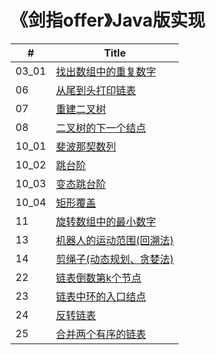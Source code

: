 # 《剑指offer》Java版实现

| #    | Title |
| ---- | ----- |
| 03_01 | [找出数组中的重复数字](/剑指offer/Java/03_01_DuplicationInArray)|
| 06 | [从尾到头打印链表](/剑指offer/Java/06_PrintListInReversedOrder) |
| 07 | [重建二叉树](/剑指offer/Java/07_ConstructBinaryTree) |
| 08 | [二叉树的下一个结点](/剑指offer/Java/08_NextNodeInBinaryTrees) |
| 10_01 | [斐波那契数列](/剑指offer/Java/10_01_Fibonacci) |
| 10_02 | [跳台阶](/剑指offer/Java/10_02_JumpFloor) |
| 10_03 | [变态跳台阶](/剑指offer/Java/10_03_JumpFloorII) |
| 10_04 | [矩形覆盖](/剑指offer/Java/10_04_RectCover) |
| 11 | [旋转数组中的最小数字](/剑指offer/Java/11_MinNumberInRotatedArray) |
| 13 | [机器人的运动范围(回溯法)](/剑指offer/Java/13_RobotMove) |
| 14 | [剪绳子(动态规划、贪婪法)](/剑指offer/Java/14_CuttingRope) |
| 22 | [链表倒数第k个节点](/剑指offer/Java/22_KthNodeFromEnd) |
| 23 | [链表中环的入口结点](/剑指offer/Java/23_EntryNodeInListLoop) |
| 24 | [反转链表](/剑指offer/Java/24_ReverseList) |
| 25 | [合并两个有序的链表](/剑指offer/Java/25_MergeSortedLists) |
